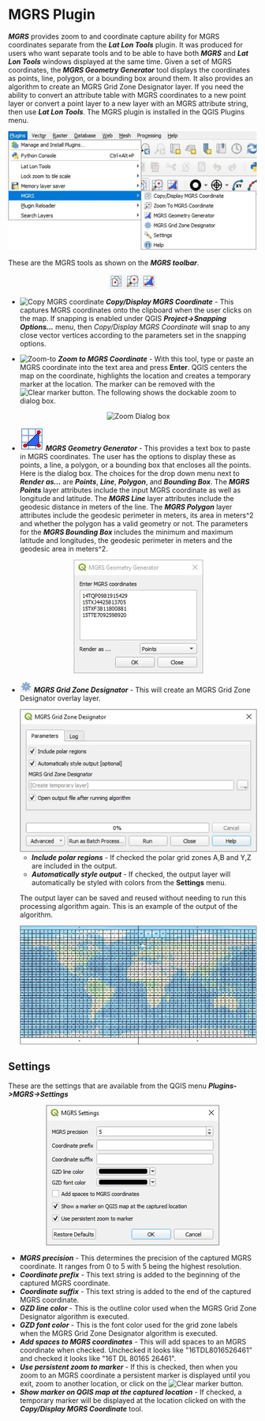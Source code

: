 # MGRS Plugin

***MGRS*** provides zoom to and coordinate capture ability for MGRS coordinates separate from the ***Lat Lon Tools*** plugin. It was produced for users who want separate tools and to be able to have both ***MGRS*** and ***Lat Lon Tools*** windows displayed at the same time. Given a set of MGRS coordinates, the ***MGRS Geometry Generator*** tool displays the coordinates as points, line, polygon, or a bounding box around them. It also provides an algorithm to create an MGRS Grid Zone Designator layer. If you need the ability to convert an attribute table with MGRS coordinates to a new point layer or convert a point layer to a new layer with an MGRS attribute string, then use ***Lat Lon Tools***. The MGRS plugin is installed in the QGIS Plugins menu.

<div style="text-align:center"><img src="doc/menu.jpg" alt="MGRS menu"></div>

These are the MGRS tools as shown on the ***MGRS toolbar***. 

<div style="text-align:center"><img src="doc/toolbar.jpg" alt="MGRS toolbar"></div>

* <img src="images/copyMgrs.svg" alt="Copy MGRS coordinate"> ***Copy/Display MGRS Coordinate*** - This captures MGRS coordinates onto the clipboard when the user clicks on the map. If snapping is enabled under QGIS ***Project->Snapping Options...*** menu, then *Copy/Display MGRS Coordinate* will snap to any close vector vertices according to the parameters set in the snapping options.
  
* <img src="images/zoomToMgrs.svg" alt="Zoom-to"> ***Zoom to MGRS Coordinate*** - With this tool, type or paste an MGRS coordinate into the text area and press **Enter**. QGIS centers the map on the coordinate, highlights the location and creates a temporary marker at the location. The marker can be removed with the <img src="doc/cleartool.jpg" alt="Clear marker"> button. The following shows the dockable zoom to dialog box.

    <div style="text-align:center"><img src="doc/zoomdialog.jpg" alt="Zoom Dialog box"></div>

* <img src="images/mgrsGeom.svg" alt="Geometry generator"> ***MGRS Geometry Generator*** - This provides a text box to paste in MGRS coordinates. The user has the options to display these as points, a line, a polygon, or a bounding box that encloses all the points. Here is the dialog box. The choices for the drop down menu next to ***Render as...*** are ***Points***, ***Line***, ***Polygon***, and ***Bounding Box***. The ***MGRS Points*** layer attributes include the input MGRS coordinate as well as longitude and latitude. The ***MGRS Line*** layer attributes include the geodesic distance in meters of the line. The ***MGRS Polygon*** layer attributes include the geodesic perimeter in meters, its area in meters^2 and whether the polygon has a valid geometry or not. The parameters for the ***MGRS Bounding Box*** includes the minimum and maximum latitude and longitudes, the geodesic perimeter in meters and the geodesic area in meters^2.

    <div style="text-align:center"><img src="doc/mgrs_geom1.jpg" alt="Geometry Generator Dialog box"></div>

* <img src="doc/gzd.jpg" width="24" alt="MGRS Grid Zone Designator"> ***MGRS Grid Zone Designator*** - This will create an MGRS Grid Zone Designator overlay layer.

    <div style="text-align:center"><img src="doc/gzd_algorithm.jpg" alt="Grid Zone Designator Algorithm"></div>
    
    * ***Include polar regions*** - If checked the polar grid zones A,B and Y,Z are included in the output.
    * ***Automatically style output*** - If checked, the output layer will automatically be styled with colors from the **Settings** menu.
    
    The output layer can be saved and reused without needing to run this processing algorithm again. This is an example of the output of the algorithm.
    
    <div style="text-align:center"><img src="doc/gzd_example.jpg" alt="GZD example"></div>

## Settings

These are the settings that are available from the QGIS menu ***Plugins->MGRS->Settings***

<div style="text-align:center"><img src="doc/settings.jpg" alt="Settings"></div>

* ***MGRS precision*** - This determines the precision of the captured MGRS coordinate. It ranges from 0 to 5 with 5 being the highest resolution.
* ***Coordinate prefix*** - This text string is added to the beginning of the captured MGRS coordinate.
* ***Coordinate suffix*** - This text string is added to the end of the captured MGRS coordinate.
* ***GZD line color*** - This is the outline color used when the MGRS Grid Zone Designator algorithm is executed.
* ***GZD font color*** - This is the font color used for the grid zone labels when the MGRS Grid Zone Designator algorithm is executed.
* ***Add spaces to MGRS coordinates*** - This will add spaces to an MGRS coordinate when checked. Unchecked it looks like "16TDL8016526461" and checked it looks like "16T DL 80165 26461".
* ***Use persistent zoom to marker*** - If this is checked, then when you zoom to an MGRS coordinate a persistent marker is displayed until you exit, zoom to another location, or click on the <img src="doc/cleartool.jpg" alt="Clear marker"> button.
* ***Show marker on QGIS map at the captured location*** - If checked, a temporary marker will be displayed at the location clicked on with the ***Copy/Display MGRS Coordinate*** tool.
